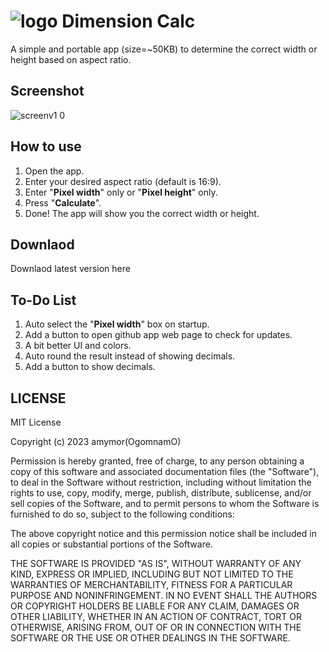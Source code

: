 # ![logo](https://github.com/amymor/Dimension-Calc/assets/54497554/d3e5c2d8-777d-4d36-bb14-ef0417881958) Dimension Calc 
A simple and portable app (size=~50KB) to determine the correct width or height based on aspect ratio.

## Screenshot
![screenv1 0](https://github.com/amymor/Dimension-Calc/assets/54497554/7e0735c1-c4d7-417e-b0d1-f6553df0f16f)

## How to use
1. Open the app.
2. Enter your desired aspect ratio (default is 16:9).
3. Enter "**Pixel width**" only or "**Pixel height**" only.
4. Press "**Calculate**".
5. Done! The app will show you the correct width or height.

## Downlaod
Downlaod latest version here

## To-Do List
1. Auto select the "**Pixel width**" box on startup.
2. Add a button to open github app web page to check for updates.
3. A bit better UI and colors.
4. Auto round the result instead of showing decimals.
5. Add a button to show decimals.

## LICENSE
MIT License

Copyright (c) 2023 amymor(OgomnamO)

Permission is hereby granted, free of charge, to any person obtaining a copy
of this software and associated documentation files (the "Software"), to deal
in the Software without restriction, including without limitation the rights
to use, copy, modify, merge, publish, distribute, sublicense, and/or sell
copies of the Software, and to permit persons to whom the Software is
furnished to do so, subject to the following conditions:

The above copyright notice and this permission notice shall be included in all
copies or substantial portions of the Software.

THE SOFTWARE IS PROVIDED "AS IS", WITHOUT WARRANTY OF ANY KIND, EXPRESS OR
IMPLIED, INCLUDING BUT NOT LIMITED TO THE WARRANTIES OF MERCHANTABILITY,
FITNESS FOR A PARTICULAR PURPOSE AND NONINFRINGEMENT. IN NO EVENT SHALL THE
AUTHORS OR COPYRIGHT HOLDERS BE LIABLE FOR ANY CLAIM, DAMAGES OR OTHER
LIABILITY, WHETHER IN AN ACTION OF CONTRACT, TORT OR OTHERWISE, ARISING FROM,
OUT OF OR IN CONNECTION WITH THE SOFTWARE OR THE USE OR OTHER DEALINGS IN THE
SOFTWARE.
